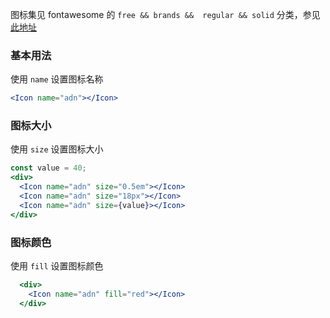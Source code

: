 图标集见 fontawesome 的 `free && brands &&  regular && solid` 分类，参见[此地址](https://fontawesome.com/icons?d=gallery&s=brands,regular,solid&m=free)
### 基本用法
使用 `name` 设置图标名称
```jsx
<Icon name="adn"></Icon>
```
### 图标大小
使用 `size` 设置图标大小
```jsx
const value = 40;
<div>
  <Icon name="adn" size="0.5em"></Icon>
  <Icon name="adn" size="18px"></Icon>  
  <Icon name="adn" size={value}></Icon>
</div>
```
### 图标颜色
使用 `fill` 设置图标颜色
```jsx
  <div>
    <Icon name="adn" fill="red"></Icon>
  </div>
```

